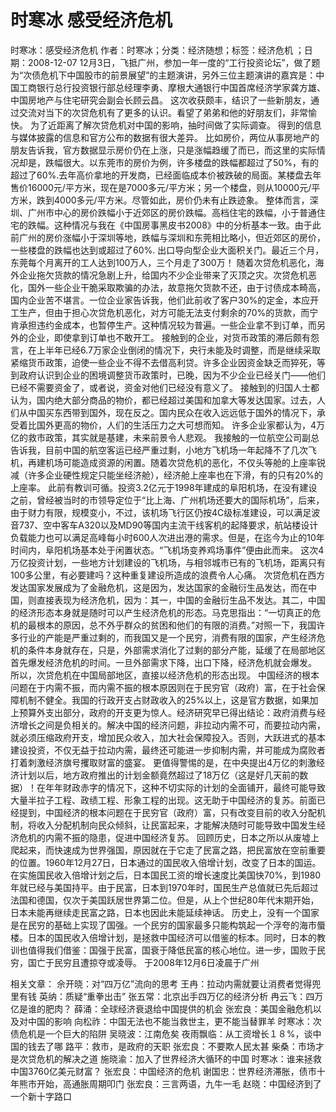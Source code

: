 # 时寒冰  感受经济危机

时寒冰：感受经济危机
作者：时寒冰；分类：经济随想；标签：经济危机 ；日期：2008-12-07
12月3日，飞抵广州，参加一年一度的“工行投资论坛”，做了题为“次债危机下中国股市的前景展望”的主题演讲，另外三位主题演讲的嘉宾是：中国工商银行总行投资银行部总经理李勇、摩根大通银行中国首席经济学家龚方雄、中国房地产与住宅研究会副会长顾云昌。
这次收获颇丰，结识了一些新朋友，通过交流对当下的次贷危机有了更多的认识。看望了弟弟和他的好朋友们，非常愉快。
为了近距离了解次贷危机对中国的影响，抽时间做了实际调查。
得到的信息与媒体披露的信息和官方公布的数据有很大差异。
比如房价，两位从事房地产的朋友告诉我，官方数据显示房价仍在上涨，只是涨幅趋缓了而已，而这里的实际情况却是，跌幅很大。以东莞市的房价为例，许多楼盘的跌幅都超过了50%，有的超过了60%.去年高价拿地的开发商，已经面临成本价被跌破的局面。某楼盘去年售价16000元/平方米，现在是7000多元/平方米；另一个楼盘，则从10000元/平方米，跌到4000多元/平方米。尽管如此，房价仍未有止跌迹象。
整体而言，深圳、广州市中心的房价跌幅小于近郊区的房价跌幅。高档住宅的跌幅，小于普通住宅的跌幅。这种情况与我在《中国房事黑皮书2008》中的分析基本一致。由于此前广州的房价涨幅小于深圳等地，跌幅与深圳和东莞相比略小，但近郊区的房价，一些楼盘的跌幅也达到或超过了60%.
出口导向型企业大面积关门。最近三个月，东莞每个月离开的工人达到100万人，三个月走了300万！
随着次贷危机恶化，海外企业拖欠货款的情况急剧上升，给国内不少企业带来了灭顶之灾。次贷危机恶化，国外一些企业干脆采取欺骗的办法，故意拖欠货款不还，由于讨债成本畸高，国内企业苦不堪言。一位企业家告诉我，他们此前收了客户30%的定金，本应开工生产，但由于担心次贷危机恶化，对方可能无法支付剩余的70%的货款，而宁肯承担违约金成本，也暂停生产。这种情况较为普遍。一些企业拿不到订单，而另外的企业，即使拿到订单也不敢开工。
接触到的企业，对货币政策的滞后颇有怨言，在上半年已经6.7万家企业倒闭的情况下，央行未能及时调整，而是继续采取紧缩货币政策，迫使一些企业不得不去借高利贷。许多企业因资金缺乏而猝死，等到政府认识到企业的困境调整货币政策时，已晚，因为不少企业已经关门——他们已经不需要资金了，或者说，资金对他们已经没有意义了。
接触到的归国人士都认为，国内绝大部分商品的物价，都已经超过美国和加拿大等发达国家。过去，人们从中国买东西带到国外，现在反之。国内民众在收入远远低于国外的情况下，承受着比国外更高的物价，人们的生活压力之大可想而知。
许多企业家都认为，4万亿的救市政策，其实就是基建，未来前景令人悲观。
我接触的一位航空公司副总告诉我，目前中国的航空客运已经严重过剩，小地方飞机场一年起降不了几次飞机，再建机场可能造成资源的闲置。随着次贷危机的恶化，不仅头等舱的上座率锐减（许多企业硬性规定只能坐经济舱），经济舱上座率也在下滑，有的只有20%的上座率。
此前有教训可循。投资3.2亿元于1998年建成的阜阳机场，在没有建设之前，曾经被当时的市领导定位于“比上海、广州机场还要大的国际机场”，后来，由于财力有限，规模变小，不过，该机场飞行区仍按4C级标准建设，可以满足波音737、空中客车A320以及MD90等国内主流干线客机的起降要求，航站楼设计负载能力也可以满足高峰每小时600人次进出港的需求。但是，在迄今为止的10年时间内，阜阳机场基本处于闲置状态。“飞机场变养鸡场事件”便由此而来。
这次4万亿投资计划，一些地方计划建设的飞机场，与相邻城市已有的飞机场，距离只有100多公里，有必要建吗？这种重复建设所造成的浪费令人心痛。
次贷危机在西方发达国家发展成为了金融危机，这是因为，发达国家的金融衍生品发达，而在中国，则直接表现为经济危机，因为：其一，中国的金融衍生品不发达。其二，中国的经济形态本身就是随时可以产生经济危机的形态。马克思指出：“一切真正的危机的最根本的原因，总不外乎群众的贫困和他们的有限的消费。”对照一下，我国许多行业的产能是严重过剩的，而我国又是一个民穷，消费有限的国家，产生经济危机的条件本身就存在，只是，外部需求消化了过剩的部分产能，延缓了在局部地区首先爆发经济危机的时间。一旦外部需求下降，出口下降，经济危机就会爆发。
所以，次贷危机在中国局部地区，直接以经济危机的形态出现。
中国经济的根本问题在于内需不振，而内需不振的根本原因则在于民穷官（政府）富，在于社会保障机制不健全。我国的行政开支占财政收入的25%以上，这是官方数据，如果加上预算外支出部分，政府的开支更为惊人。经济研究早已得出结论：政府消费与经济增长之间是负相关的。解决中国的经济问题，非拉动内需不可，而要拉动内需，就必须压缩政府开支，增加民众收入，加大社会保障投入。否则，大跃进式的基本建设投资，不仅无益于拉动内需，最终还可能进一步抑制内需，并可能成为腐败者打着刺激经济旗号攫取财富的盛宴。
更值得警惕的是，在中央提出4万亿的刺激经济计划以后，地方政府推出的计划金额竟然超过了18万亿（这是好几天前的数据）！在年年财政赤字的情况下，这种不切实际的计划的全面铺开，最终可能导致大量半拉子工程、政绩工程、形象工程的出现。这无助于中国经济的复苏。前面已经提到，中国经济的根本问题在于民穷官（政府）富，只有改变目前的收入分配机制，将收入分配机制向民众倾斜，让民富起来，才能解决随时可能导致中国发生经济危机的内需不振的隐患，促进中国经济复苏。
回顾历史，日本之所以从废墟上爬起来，而快速成为世界强国，原因就在于它走了民富之路，把民富放在空前重要的位置。1960年12月27日，日本通过的国民收入倍增计划，改变了日本的国运。在实施国民收入倍增计划之后，日本国民工资的增长速度比美国快70%，到1980年就已经与美国持平。由于民富，日本到1970年时，国民生产总值就已先后超过法国和德国，仅次于美国跃居世界第二位。但是，从上个世纪80年代末期开始，日本未能再继续走民富之路，日本也因此未能延续神话。
历史上，没有一个国家是在民穷的基础上实现了国强。一个民穷的国家最多只能构筑起一个浮夸的海市蜃楼。日本的国民收入倍增计划，是拯救中国经济可以借鉴的标本。同时，日本的教训也值得我们借鉴：国强于民富，国衰于降低民富的核心地位。进一步，国败于民穷，国亡于民穷且遭掠夺或凌辱。
于2008年12月6日凌晨于广州

相关文章：
佘开晓：对“四万亿”流向的思考
王冉：拉动内需就要让消费者觉得兜里有钱
英纳：质疑“重拳出击”
张五常：北京出手四万亿的经济分析
冉云飞：四万亿是谁的肥肉？
薛涌：全球经济衰退给中国提供的机会
张宏良：美国金融危机以及对中国的影响
向松祚：中国无法也不能当救世主，更不能当替罪羊
时寒冰：次债危机是一个巨大的陷阱
吴晓波：江南危矣
夜雨飘临：从工资增长１８%，谈中国的钱去了哪
路平：救市，是政府的天职
张宏良：不要欺人民太甚
柴桑：市场才是次贷危机的解决之道
施晓渝：加入了世界经济大循环的中国
时寒冰：谁来拯救中国3760亿美元财富？
张宏良：中国经济的危机
谢国忠：世界经济滞胀，债市十年熊市开始，高通胀周期叩门
张宏良：三言两语，九牛一毛
赵晓：中国经济到了一个新十字路口
